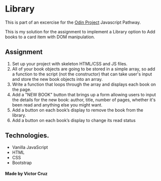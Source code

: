 # Library

This is part of an excercise for the [Odin Project](https://www.theodinproject.com/) Javascript Pathway.

This is my solution for the assignment to implement a Library option to Add books to a card item with DOM manipulation.

## Assignment

1. Set up your project with skeleton HTML/CSS and JS files.
2. All of your book objects are going to be stored in a simple array, so add a function to the script (not the constructor) that can take user's input and store the new book objects into an array.
3. Write a function that loops through the array and displays each book on the page.
4. Add a "NEW BOOK" button that brings up a form allowing users to input the details for the new book: author, title, number of pages, whether it's been read and anything else you might want.
5. Add a button on each book’s display to remove the book from the library.
6. Add a button on each book’s display to change its read status

## Technologies.

- Vanilla JavaScript
- HTML
- CSS
- Bootstrap

#### Made by Victor Cruz
